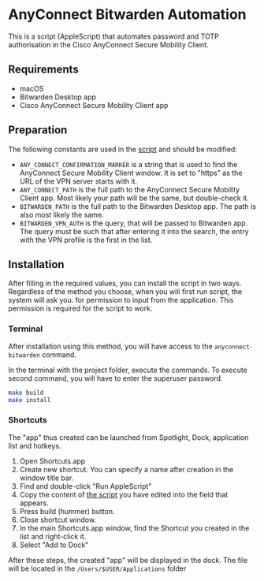 # AnyConnect Bitwarden Automation

This is a script (AppleScript) that automates password and TOTP authorisation in the Cisco AnyConnect Secure Mobility Client.

## Requirements

- macOS
- Bitwarden Desktop app
- Cisco AnyConnect Secure Mobility Client app

## Preparation

The following constants are used in the [script](src/anyconnect-bitwarden.scpt) and should be modified:

- `ANY_CONNECT_CONFIRMATION_MARKER` is a string that is used to find the AnyConnect Secure Mobility Client window. It is set to "https" as the URL of the VPN server starts with it.
- `ANY_CONNECT_PATH` is the full path to the AnyConnect Secure Mobility Client app. Most likely your path will be the same, but double-check it.
- `BITWARDEN_PATH` is the full path to the Bitwarden Desktop app. The path is also most likely the same.
- `BITWARDEN_VPN_AUTH` is the query, that will be passed to Bitwarden app. The query must be such that after entering it into the search, the entry with the VPN profile is the first in the list.

## Installation

After filling in the required values, you can install the script in two ways. Regardless of the method you choose, when you will first run script, the system will ask you. for permission to input from the application. This permission is required for the script to work.

### Terminal

After installation using this method, you will have access to the `anyconnect-bitwarden` command.

In the terminal with the project folder, execute the commands. To execute second command, you will have to enter the superuser password.

```sh
make build
make install 
```

### Shortcuts

The "app" thus created can be launched from Spotlight, Dock, application list and hotkeys.

1. Open Shortcuts.app
2. Create new shortcut. You can specify a name after creation in the window title bar.
3. Find and double-click "Run AppleScript"
4. Copy the content of [the script](src/anyconnect-bitwarden.scpt) you have edited into the field that appears.
5. Press build (hummer) button.
6. Close shortcut window.
7. In the main Shortcuts.app window, find the Shortcut you created in the list and right-click it.
8. Select "Add to Dock"

After these steps, the created "app" will be displayed in the dock. The file will be located in the `/Users/$USER/Applications` folder 
